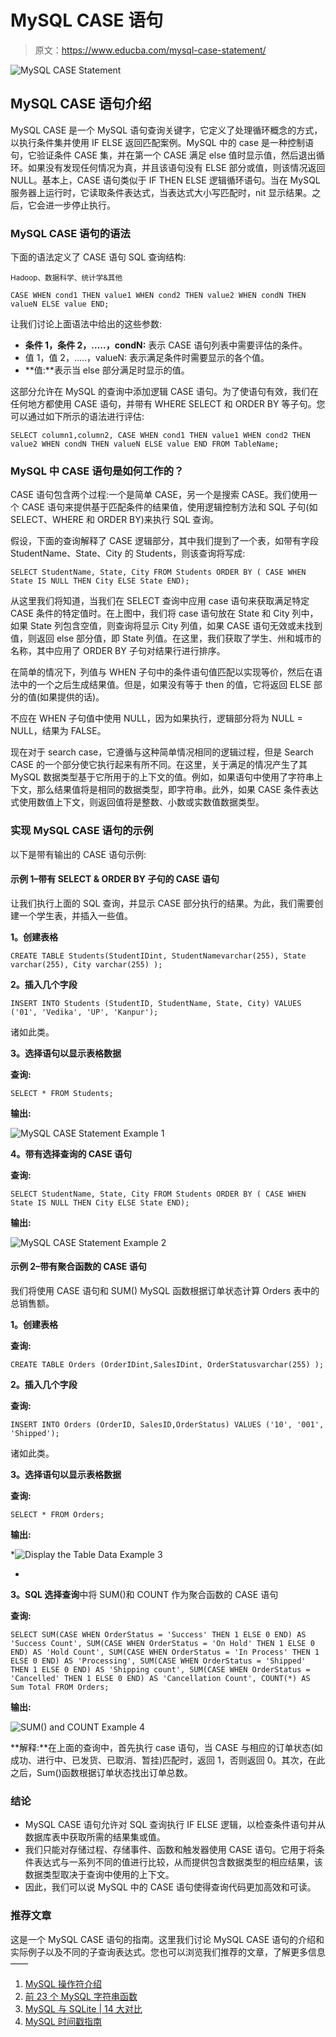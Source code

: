 # MySQL CASE 语句

> 原文：<https://www.educba.com/mysql-case-statement/>

![MySQL CASE Statement](img/269a6155bc445e6b924e037ad7b86d7e.png)



## MySQL CASE 语句介绍

MySQL CASE 是一个 MySQL 语句查询关键字，它定义了处理循环概念的方式，以执行条件集并使用 IF ELSE 返回匹配案例。MySQL 中的 case 是一种控制语句，它验证条件 CASE 集，并在第一个 CASE 满足 else 值时显示值，然后退出循环。如果没有发现任何情况为真，并且该语句没有 ELSE 部分或值，则该情况返回 NULL。基本上，CASE 语句类似于 IF THEN ELSE 逻辑循环语句。当在 MySQL 服务器上运行时，它读取条件表达式，当表达式大小写匹配时，nit 显示结果。之后，它会进一步停止执行。

### MySQL CASE 语句的语法

下面的语法定义了 CASE 语句 SQL 查询结构:

<small>Hadoop、数据科学、统计学&其他</small>

`CASE
WHEN cond1 THEN value1
WHEN cond2 THEN value2
WHEN condN THEN valueN
ELSE value
END;`

让我们讨论上面语法中给出的这些参数:

*   **条件 1，条件 2，…..，condN:** 表示 CASE 语句列表中需要评估的条件。
*   值 1，值 2，…..，valueN: 表示满足条件时需要显示的各个值。
*   **值:**表示当 else 部分满足时显示的值。

这部分允许在 MySQL 的查询中添加逻辑 CASE 语句。为了使语句有效，我们在任何地方都使用 CASE 语句，并带有 WHERE SELECT 和 ORDER BY 等子句。您可以通过如下所示的语法进行评估:

`SELECT column1,column2,
CASE
WHEN cond1 THEN value1
WHEN cond2 THEN value2
WHEN condN THEN valueN
ELSE value
END
FROM TableName;`

### MySQL 中 CASE 语句是如何工作的？

CASE 语句包含两个过程:一个是简单 CASE，另一个是搜索 CASE。我们使用一个 CASE 语句来提供基于匹配条件的结果值，使用逻辑控制方法和 SQL 子句(如 SELECT、WHERE 和 ORDER BY)来执行 SQL 查询。

假设，下面的查询解释了 CASE 逻辑部分，其中我们提到了一个表，如带有字段 StudentName、State、City 的 Students，则该查询将写成:

`SELECT StudentName, State, City FROM Students ORDER BY (
CASE
WHEN State IS NULL THEN City
ELSE State
END);`

从这里我们将知道，当我们在 SELECT 查询中应用 case 语句来获取满足特定 CASE 条件的特定值时。在上图中，我们将 case 语句放在 State 和 City 列中，如果 State 列包含空值，则查询将显示 City 列值，如果 CASE 语句无效或未找到值，则返回 else 部分值，即 State 列值。在这里，我们获取了学生、州和城市的名称，其中应用了 ORDER BY 子句对结果行进行排序。

在简单的情况下，列值与 WHEN 子句中的条件语句值匹配以实现等价，然后在语法中的一个之后生成结果值。但是，如果没有等于 then 的值，它将返回 ELSE 部分的值(如果提供的话)。

不应在 WHEN 子句值中使用 NULL，因为如果执行，逻辑部分将为 NULL = NULL，结果为 FALSE。

现在对于 search case，它遵循与这种简单情况相同的逻辑过程，但是 Search CASE 的一个部分使它执行起来有所不同。在这里，关于满足的情况产生了其 MySQL 数据类型基于它所用于的上下文的值。例如，如果语句中使用了字符串上下文，那么结果值将是相同的数据类型，即字符串。此外，如果 CASE 条件表达式使用数值上下文，则返回值将是整数、小数或实数值数据类型。

### 实现 MySQL CASE 语句的示例

以下是带有输出的 CASE 语句示例:

#### 示例 1–带有 SELECT & ORDER BY 子句的 CASE 语句

让我们执行上面的 SQL 查询，并显示 CASE 部分执行的结果。为此，我们需要创建一个学生表，并插入一些值。

**1。创建表格**

`CREATE TABLE Students(StudentIDint, StudentNamevarchar(255), State varchar(255), City varchar(255) );`

**2。插入几个字段**

`INSERT INTO Students (StudentID, StudentName, State, City) VALUES ('01', 'Vedika', 'UP', 'Kanpur');`

诸如此类。

**3。选择语句以显示表格数据**

**查询:**

`SELECT * FROM Students;`

**输出:**

![MySQL CASE Statement Example 1](img/078488b233677e32b12dedcab2fce9ad.png)



**4。带有选择查询的 CASE 语句**

**查询:**

`SELECT StudentName, State, City FROM Students ORDER BY (
CASE
WHEN State IS NULL THEN City
ELSE State
END);`

**输出:**

![MySQL CASE Statement Example 2](img/ae6a4c1e1401e9749a1b8903d93f258b.png)



#### 示例 2–带有聚合函数的 CASE 语句

我们将使用 CASE 语句和 SUM() MySQL 函数根据订单状态计算 Orders 表中的总销售额。

**1。创建表格**

**查询:**

`CREATE TABLE Orders (OrderIDint,SalesIDint, OrderStatusvarchar(255) );`

**2。插入几个字段**

**查询:**

`INSERT INTO Orders (OrderID, SalesID,OrderStatus) VALUES ('10', '001', 'Shipped');`

诸如此类。

**3。选择语句以显示表格数据**

**查询:**

`SELECT * FROM Orders;`

**输出:**

*![Display the Table Data Example 3](img/dc2725c95e78f72019ea7ec616871125.png)

* 

**3。SQL 选择查询**中将 SUM()和 COUNT 作为聚合函数的 CASE 语句

**查询:**

`SELECT
SUM(CASE
WHEN OrderStatus = 'Success' THEN 1
ELSE 0
END) AS 'Success Count',
SUM(CASE
WHEN OrderStatus = 'On Hold' THEN 1
ELSE 0
END) AS 'Hold Count',
SUM(CASE
WHEN OrderStatus = 'In Process' THEN 1
ELSE 0
END) AS 'Processing',
SUM(CASE
WHEN OrderStatus = 'Shipped' THEN 1
ELSE 0
END) AS 'Shipping count',
SUM(CASE
WHEN OrderStatus = 'Cancelled' THEN 1
ELSE 0
END) AS 'Cancellation Count',
COUNT(*) AS Sum Total
FROM
Orders;`

**输出:**

![SUM() and COUNT Example 4](img/0570961d9869755e6686596887e5f1e1.png)



**解释:**在上面的查询中，首先执行 case 语句，当 CASE 与相应的订单状态(如成功、进行中、已发货、已取消、暂挂)匹配时，返回 1，否则返回 0。其次，在此之后，Sum()函数根据订单状态找出订单总数。

### 结论

*   MySQL CASE 语句允许对 SQL 查询执行 IF ELSE 逻辑，以检查条件语句并从数据库表中获取所需的结果集或值。
*   我们只能对存储过程、存储事件、函数和触发器使用 CASE 语句。它用于将条件表达式与一系列不同的值进行比较，从而提供包含数据类型的相应结果，该数据类型取决于查询中使用的上下文。
*   因此，我们可以说 MySQL 中的 CASE 语句使得查询代码更加高效和可读。

### 推荐文章

这是一个 MySQL CASE 语句的指南。这里我们讨论 MySQL CASE 语句的介绍和实际例子以及不同的子查询表达式。您也可以浏览我们推荐的文章，了解更多信息——

1.  [MySQL 操作符介绍](https://www.educba.com/mysql-operators/)
2.  [前 23 个 MySQL 字符串函数](https://www.educba.com/mysql-string-functions/)
3.  [MySQL 与 SQLite | 14 大对比](https://www.educba.com/mysql-vs-sqlite/)
4.  [MySQL 时间戳指南](https://www.educba.com/mysql-timestamp/)





